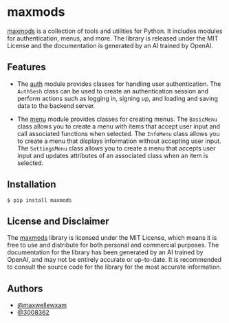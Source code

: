 
# maxmods

[maxmods](https://github.com/maxwellewxam/maxmods/) is a collection of tools and utilities for Python. It includes modules for authentication, menus, and more. The library is released under the MIT License and the documentation is generated by an AI trained by OpenAI.


## Features

 - The [auth](https://github.com/maxwellewxam/maxmods/tree/main/maxmods/auth) module provides classes for handling user authentication. The `AuthSesh` class can be used to create an authentication session and perform actions such as logging in, signing up, and loading and saving data to the backend server.

- The [menu](https://github.com/maxwellewxam/maxmods/tree/main/maxmods/menu) module provides classes for creating menus. The `BasicMenu` class allows you to create a menu with items that accept user input and call associated functions when selected. The `InfoMenu` class allows you to create a menu that displays information without accepting user input. The `SettingsMenu` class allows you to create a menu that accepts user input and updates attributes of an associated class when an item is selected.
  
## Installation

```terminal
$ pip install maxmods
```



## License and Disclaimer

The [maxmods](https://github.com/maxwellewxam/maxmods/) library is licensed under the MIT License, which means it is free to use and distribute for both personal and commercial purposes. The documentation for the library has been generated by an AI trained by OpenAI, and may not be entirely accurate or up-to-date. It is recommended to consult the source code for the library for the most accurate information.

## Authors

- [@maxwellewxam](https://www.github.com/maxwellewxam)
- [@3008362](https://www.github.com/3008362)
